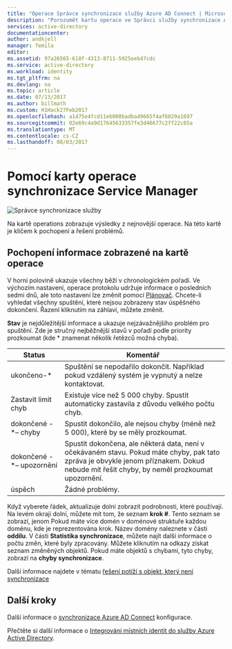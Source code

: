 ```yaml
---
title: "Operace Správce synchronizace služby Azure AD Connect | Microsoft Docs"
description: "Porozumět kartu operace ve Správci služby synchronizace Azure AD Connect."
services: active-directory
documentationcenter: 
author: andkjell
manager: femila
editor: 
ms.assetid: 97a26565-618f-4313-8711-5925eeb47cdc
ms.service: active-directory
ms.workload: identity
ms.tgt_pltfrm: na
ms.devlang: na
ms.topic: article
ms.date: 07/13/2017
ms.author: billmath
ms.custom: H1Hack27Feb2017
ms.openlocfilehash: a1475e4fcd11eb008badba49665f4af6029a1697
ms.sourcegitcommit: 02e69c4a9d17645633357fe3d46677c2ff22c85a
ms.translationtype: MT
ms.contentlocale: cs-CZ
ms.lasthandoff: 08/03/2017
---
```

# <a name="using-the-sync-service-manager-operations-tab"></a>Pomocí karty operace synchronizace Service Manager

![Správce synchronizace služby](./media/active-directory-aadconnectsync-service-manager-ui/operations.png)

Na kartě operations zobrazuje výsledky z nejnovější operace. Na této kartě je klíčem k pochopení a řešení problémů.

## <a name="understand-the-information-visible-in-the-operations-tab"></a>Pochopení informace zobrazené na kartě operace
V horní polovině ukazuje všechny běží v chronologickém pořadí. Ve výchozím nastavení, operace protokolu udržuje informace o posledních sedmi dnů, ale toto nastavení lze změnit pomocí [Plánovač](active-directory-aadconnectsync-feature-scheduler.md). Chcete-li vyhledat všechny spuštění, které nejsou zobrazeny stav úspěšného dokončení. Řazení kliknutím na záhlaví, můžete změnit.

**Stav** je nejdůležitější informace a ukazuje nejzávažnějšího problém pro spuštění. Zde je stručný nejběžnější stavů v pořadí podle priority prozkoumat (kde * znamenat několik řetězců možná chyba).

| Status | Komentář |
| --- | --- |
| ukončeno-* |Spuštění se nepodařilo dokončit. Například pokud vzdálený systém je vypnutý a nelze kontaktovat. |
| Zastavit limit chyb |Existuje více než 5 000 chyby. Spustit automaticky zastavila z důvodu velkého počtu chyb. |
| dokončené -\*– chyby |Spustit dokončilo, ale nejsou chyby (méně než 5 000), které by se měly prozkoumat. |
| dokončené -\*– upozornění |Spustit dokončena, ale některá data, není v očekávaném stavu. Pokud máte chyby, pak tato zpráva je obvykle jenom příznakem. Dokud nebude mít řešit chyby, by neměl prozkoumat upozornění. |
| úspěch |Žádné problémy. |

Když vyberete řádek, aktualizuje dolní zobrazit podrobnosti, které používají. Na levém okraji dolní, můžete mít tom, že seznam **krok #**. Tento seznam se zobrazí, jenom Pokud máte více domén v doménové struktuře každou doménu, kde je reprezentována krok. Název domény naleznete v části **oddílu**. V části **Statistika synchronizace**, můžete najít další informace o počtu změn, které byly zpracovány. Můžete kliknutím na odkazy získat seznam změněných objektů. Pokud máte objektů s chybami, tyto chyby, zobrazí na **chyby synchronizace**.

Další informace najdete v tématu [řešení potíží s objekt, který není synchronizace](active-directory-aadconnectsync-troubleshoot-object-not-syncing.md)

## <a name="next-steps"></a>Další kroky
Další informace o [synchronizace Azure AD Connect](active-directory-aadconnectsync-whatis.md) konfigurace.

Přečtěte si další informace o [Integrování místních identit do služby Azure Active Directory](active-directory-aadconnect.md).
